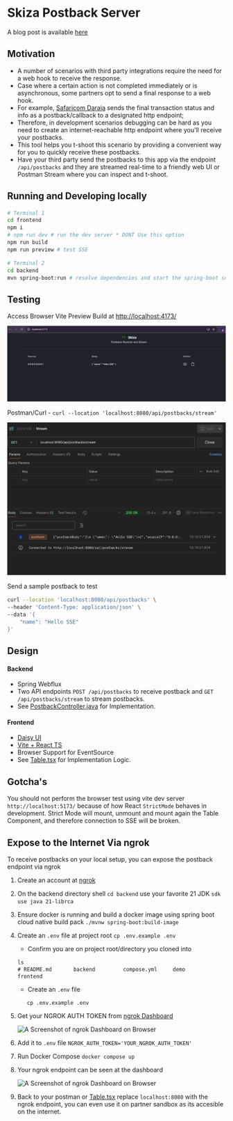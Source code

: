 # Skiza Postback Server

A blog post is available [here](https://medium.com/@itscosmas/react-spring-webflux-server-sent-events-2d56bfd0decd)

## Motivation

- A number of scenarios with third party integrations require the need for a web hook to receive the response.
- Case where a certain action is not completed immediately or is asynchronous, some partners opt to send a final response to a web hook.
- For example, [Safaricom Daraja](https://developer.safaricom.co.ke/) sends the final transaction status and info as a postback/callback to a designated http endpoint; 
- Therefore, in development scenarios debugging can be hard as you need to create an internet-reachable http endpoint where you'll receive your postbacks.
- This tool helps you t-shoot this scenario by providing a convenient way for you to quickly receive these postbacks.
- Have your third party send the postbacks to this app via the endpoint `/api/postbacks` and they are streamed real-time to a friendly web UI or Postman Stream where you can inspect and t-shoot.

## Running and Developing locally

```sh
# Terminal 1
cd frontend
npm i
# npm run dev # run the dev server * DONT Use this option
npm run build
npm run preview # test SSE
```

```sh
# Terminal 2
cd backend
mvn spring-boot:run # resolve dependencies and start the spring-boot server
```

## Testing

Access Browser Vite Preview Build at [http://localhost:4173/]( http://localhost:4173/)

![A Screenshot of the Running Frontend on Browser](https://github.com/ItsCosmas/skiza-sse/blob/main/demo/web.png) <br />

Postman/Curl - `curl --location 'localhost:8080/api/postbacks/stream'`

![A Screenshot of testing on Postman](https://github.com/ItsCosmas/skiza-sse/blob/main/demo/postman.png) <br />

Send a sample postback to test

```sh
curl --location 'localhost:8080/api/postbacks' \
--header 'Content-Type: application/json' \
--data '{
    "name": "Hello SSE"
}'
```


## Design

#### Backend

- Spring Webflux
- Two API endpoints `POST /api/postbacks` to receive postback and `GET /api/postbacks/stream` to stream postbacks.
- See [PostbackController.java](https://github.com/ItsCosmas/skiza-sse/blob/main/backend/src/main/java/dev/cozy/skizasse/PostbackController.java) for Implementation.

#### Frontend

- [Daisy UI](https://daisyui.com/)
- [Vite + React TS](https://vite.dev/guide/)
- Browser Support for EventSource
- See [Table.tsx](https://github.com/ItsCosmas/skiza-sse/blob/main/frontend/src/components/table/Table.tsx) for Implementation Logic.

## Gotcha's
You should not perform the browser test using vite dev server `http://localhost:5173/` because of how React `StrictMode` behaves in development. 
Strict Mode will mount, unmount and mount again the Table Component, and therefore connection to SSE will be broken.

## Expose to the Internet Via ngrok

To receive postbacks on your local setup, you can expose the postback endpoint via ngrok
1. Create an account at [ngrok](https://dashboard.ngrok.com/)

2. On the backend directory shell `cd backend` use your favorite 21 JDK
`sdk use java 21-librca`

3. Ensure docker is running and build a docker image using spring boot cloud native build pack
`./mvnw spring-boot:build-image`

4. Create an `.env` file at project root `cp .env.example .env`
   - Confirm you are on project root/directory you cloned into
    ```shell
    ls
    # README.md       backend         compose.yml     demo            frontend
    ```
   - Create an `.env` file
   ```shell
      cp .env.example .env
    ```

5. Get your NGROK AUTH TOKEN from [ngrok Dashboard](https://dashboard.ngrok.com/get-started/your-authtoken)

   ![A Screenshot of ngrok Dashboard on Browser](https://github.com/ItsCosmas/skiza-sse/blob/main/demo/ngrok-token.png) <br />

6. Add it to `.env` file `NGROK_AUTH_TOKEN='YOUR_NGROK_AUTH_TOKEN'`

7. Run Docker Compose `docker compose up`

8. Your ngrok endpoint can be seen at the dashboard

   ![A Screenshot of ngrok Dashboard on Browser](https://github.com/ItsCosmas/skiza-sse/blob/main/demo/ngrok-token.png) <br />

9. Back to your postman or [Table.tsx](https://github.com/ItsCosmas/skiza-sse/blob/main/frontend/src/components/table/Table.tsx) replace `localhost:8080` with the ngrok endpoint, you can even use it on partner sandbox as its accesible on the internet.
